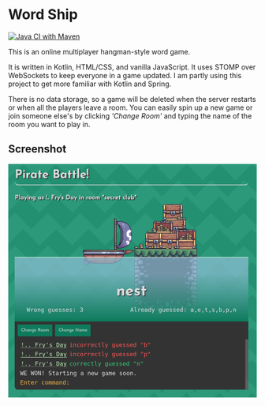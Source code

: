 # Word Ship

[![Java CI with Maven](https://github.com/nathansgithub/hangman/actions/workflows/maven.yml/badge.svg)](https://github.com/nathansgithub/hangman/actions/workflows/maven.yml)

This is an online multiplayer hangman-style word game.

It is written in Kotlin, HTML/CSS, and vanilla JavaScript. It uses STOMP over WebSockets to keep everyone in a game
updated. I am partly using this project to get more familiar with Kotlin and Spring.

There is no data storage, so a game will be deleted when the server restarts or when all the players leave a room. You
can easily spin up a new game or join someone else's by clicking *'Change Room'* and typing the name of the room you
want to play in.

## Screenshot

![Early Demo Screenshot](src/main/resources/static/images/screenshots/screenshot-2021-05-27-win.png)
